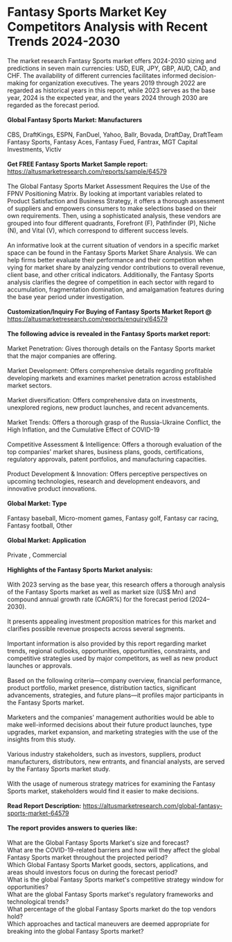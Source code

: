 <h1>Fantasy Sports Market Key Competitors Analysis with Recent Trends 2024-2030</h1>

<p>The market research Fantasy Sports market offers 2024-2030 sizing and predictions in seven main currencies: USD, EUR, JPY, GBP, AUD, CAD, and CHF. The availability of different currencies facilitates informed decision-making for organization executives. The years 2019 through 2022 are regarded as historical years in this report, while 2023 serves as the base year, 2024 is the expected year, and the years 2024 through 2030 are regarded as the forecast period.<br><br><b>Global Fantasy Sports Market: Manufacturers</b><br><br>CBS, DraftKings, ESPN, FanDuel, Yahoo, Ballr, Bovada, DraftDay, DraftTeam Fantasy Sports, Fantasy Aces, Fantasy Fued, Fantrax, MGT Capital Investments, Victiv<br><br><b>Get FREE Fantasy Sports Market Sample report:</b> <a href="https://altusmarketresearch.com/reports/sample/64579">https://altusmarketresearch.com/reports/sample/64579</a><br><br>The Global Fantasy Sports Market Assessment Requires the Use of the FPNV Positioning Matrix. By looking at important variables related to Product Satisfaction and Business Strategy, it offers a thorough assessment of suppliers and empowers consumers to make selections based on their own requirements. Then, using a sophisticated analysis, these vendors are grouped into four different quadrants, Forefront (F), Pathfinder (P), Niche (N), and Vital (V), which correspond to different success levels.<br><br>An informative look at the current situation of vendors in a specific market space can be found in the Fantasy Sports Market Share Analysis. We can help firms better evaluate their performance and their competition when vying for market share by analyzing vendor contributions to overall revenue, client base, and other critical indicators. Additionally, the Fantasy Sports analysis clarifies the degree of competition in each sector with regard to accumulation, fragmentation domination, and amalgamation features during the base year period under investigation.<br><br><b>Customization/Inquiry For Buying of Fantasy Sports Market Report @</b> <a href="https://altusmarketresearch.com/reports/enquiry/64579">https://altusmarketresearch.com/reports/enquiry/64579</a><br><br><b>The following advice is revealed in the Fantasy Sports market report:</b><br><br>Market Penetration: Gives thorough details on the Fantasy Sports market that the major companies are offering.<br><br>Market Development: Offers comprehensive details regarding profitable developing markets and examines market penetration across established market sectors.<br><br>Market diversification: Offers comprehensive data on investments, unexplored regions, new product launches, and recent advancements.<br><br>Market Trends: Offers a thorough grasp of the Russia-Ukraine Conflict, the High Inflation, and the Cumulative Effect of COVID-19<br><br>Competitive Assessment & Intelligence: Offers a thorough evaluation of the top companies' market shares, business plans, goods, certifications, regulatory approvals, patent portfolios, and manufacturing capacities.<br><br>Product Development & Innovation: Offers perceptive perspectives on upcoming technologies, research and development endeavors, and innovative product innovations.<br><br><b>Global Market: Type</b><br><br>Fantasy baseball, Micro-moment games, Fantasy golf, Fantasy car racing, Fantasy football, Other<br><br><b>Global Market: Application</b><br><br>Private , Commercial <br><br><b>Highlights of the Fantasy Sports Market analysis:</b><br><br>With 2023 serving as the base year, this research offers a thorough analysis of the Fantasy Sports market as well as market size (US$ Mn) and compound annual growth rate (CAGR%) for the forecast period (2024–2030).<br><br>It presents appealing investment proposition matrices for this market and clarifies possible revenue prospects across several segments.<br><br>Important information is also provided by this report regarding market trends, regional outlooks, opportunities, opportunities, constraints, and competitive strategies used by major competitors, as well as new product launches or approvals.<br><br>Based on the following criteria—company overview, financial performance, product portfolio, market presence, distribution tactics, significant advancements, strategies, and future plans—it profiles major participants in the Fantasy Sports market.<br><br>Marketers and the companies' management authorities would be able to make well-informed decisions about their future product launches, type upgrades, market expansion, and marketing strategies with the use of the insights from this study.<br><br>Various industry stakeholders, such as investors, suppliers, product manufacturers, distributors, new entrants, and financial analysts, are served by the Fantasy Sports market study.<br><br>With the usage of numerous strategy matrices for examining the Fantasy Sports market, stakeholders would find it easier to make decisions.<br><br><b>Read Report Description:</b> <a href="https://altusmarketresearch.com/global-fantasy-sports-market-64579">https://altusmarketresearch.com/global-fantasy-sports-market-64579</a><br><br><b>The report provides answers to queries like:</b><br><br>What are the Global Fantasy Sports Market's size and forecast?<br>What are the COVID-19-related barriers and how will they affect the global Fantasy Sports market throughout the projected period?<br>Which Global Fantasy Sports Market goods, sectors, applications, and areas should investors focus on during the forecast period?<br>What is the global Fantasy Sports market's competitive strategy window for opportunities?<br>What are the global Fantasy Sports market's regulatory frameworks and technological trends?<br>What percentage of the global Fantasy Sports market do the top vendors hold?<br>Which approaches and tactical maneuvers are deemed appropriate for breaking into the global Fantasy Sports market?</p>
